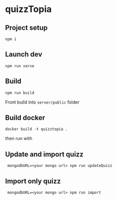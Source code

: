 # quizzTopia

## Project setup
```
npm i
```

## Launch dev
```
npm run serve
```

## Build
```
npm run build
```
Front build into ```server/public``` folder

## Build docker
```
docker build -t quizztopia .
```
then run with 

## Update and import quizz
``` mongodbURL=<your mongo url> npm run updateQuizz```

## Import only quizz
``` mongodbURL=<your mongo url> npm run import```
